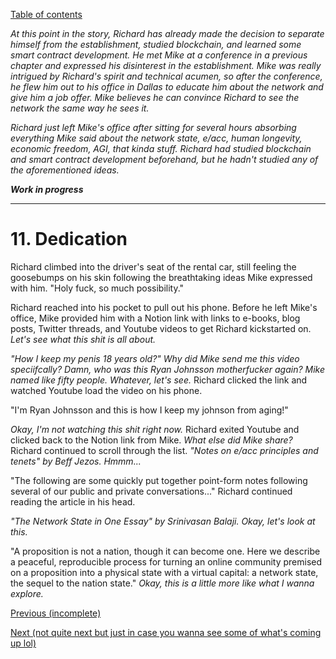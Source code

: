 [Table of contents](./README.md#table-of-contents)

*At this point in the story, Richard has already made the decision to separate himself from the establishment, studied blockchain, and learned some smart contract development. He met Mike at a conference in a previous chapter and expressed his disinterest in the establishment. Mike was really intrigued by Richard's spirit and technical acumen, so after the conference, he flew him out to his office in Dallas to educate him about the network and give him a job offer. Mike believes he can convince Richard to see the network the same way he sees it.*

*Richard just left Mike's office after sitting for several hours absorbing everything Mike said about the network state, e/acc, human longevity, economic freedom, AGI, that kinda stuff. Richard had studied blockchain and smart contract development beforehand, but he hadn't studied any of the aforementioned ideas.* 

***Work in progress***

<hr /> 

# 11. Dedication

Richard climbed into the driver's seat of the rental car, still feeling the goosebumps on his skin following the breathtaking ideas Mike expressed with him. "Holy fuck, so much possibility." 

Richard reached into his pocket to pull out his phone. Before he left Mike's office, Mike provided him with a Notion link with links to e-books, blog posts, Twitter threads, and Youtube videos to get Richard kickstarted on. *Let's see what this shit is all about.*

*"How I keep my penis 18 years old?" Why did Mike send me this video speciifcally? Damn, who was this Ryan Johnsson motherfucker again? Mike named like fifty people. Whatever, let's see.* Richard clicked the link and watched Youtube load the video on his phone.

"I'm Ryan Johnsson and this is how I keep my johnson from aging!"

*Okay, I'm not watching this shit right now.* Richard exited Youtube and clicked back to the Notion link from Mike. *What else did Mike share?* Richard continued to scroll through the list. *"Notes on e/acc principles and tenets" by Beff Jezos. Hmmm...*

"The following are some quickly put together point-form notes following several of our public and private conversations..." <!-- quoted directly from https://beff.substack.com/p/notes-on-eacc-principles-and-tenets --> Richard continued reading the article in his head. 

*"The Network State in One Essay" by Srinivasan Balaji. Okay, let's look at this.*

"A proposition is not a nation, though it can become one. Here we describe a peaceful, reproducible process for turning an online community premised on a proposition into a physical state with a virtual capital: a network state, the sequel to the nation state." *Okay, this is a little more like what I wanna explore.* <!-- quoted directly from https://thenetworkstate.com/the-network-state-in-one-essay -->

[Previous (incomplete)](./10.awakening.md)

[Next (not quite next but just in case you wanna see some of what's coming up lol)](./%3F.targeting.md)